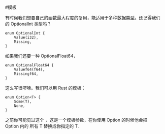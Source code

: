 #模板

有时候我们想要自己的函数最大程度的复用，能适用于多种数据类型。还记得我们的 OptionalInt 类型吗？

	enum OptionalInt {
		Value(i32),
		Missing,
	}
	
如果我们还要一种 OptionalFloat64，

	enum OptionalFloat64 {
    	Valuef64(f64),
    	Missingf64,
	}

这么写很啰嗦。我们可以用 Rust 的模板：

	enum Option<T> {
		Some(T),
		None,
	}
	
之前你可能见过这个 <T>，这是一个模板参数，在你使用 Option 的时候他会把 Option 内的 所有 T 替换成你指定的 T.